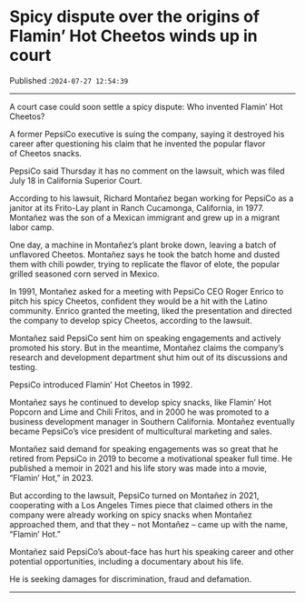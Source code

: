 # Spicy dispute over the origins of Flamin’ Hot Cheetos winds up in court

Published :`2024-07-27 12:54:39`

---

A court case could soon settle a spicy dispute: Who invented Flamin’ Hot Cheetos?

A former PepsiCo executive is suing the company, saying it destroyed his career after questioning his claim that he invented the popular flavor of Cheetos snacks.

PepsiCo said Thursday it has no comment on the lawsuit, which was filed July 18 in California Superior Court.

According to his lawsuit, Richard Montañez began working for PepsiCo as a janitor at its Frito-Lay plant in Ranch Cucamonga, California, in 1977. Montañez was the son of a Mexican immigrant and grew up in a migrant labor camp.

One day, a machine in Montañez’s plant broke down, leaving a batch of unflavored Cheetos. Montañez says he took the batch home and dusted them with chili powder, trying to replicate the flavor of elote, the popular grilled seasoned corn served in Mexico.

In 1991, Montañez asked for a meeting with PepsiCo CEO Roger Enrico to pitch his spicy Cheetos, confident they would be a hit with the Latino community. Enrico granted the meeting, liked the presentation and directed the company to develop spicy Cheetos, according to the lawsuit.

Montañez said PepsiCo sent him on speaking engagements and actively promoted his story. But in the meantime, Montañez claims the company’s research and development department shut him out of its discussions and testing.

PepsiCo introduced Flamin’ Hot Cheetos in 1992.

Montañez says he continued to develop spicy snacks, like Flamin’ Hot Popcorn and Lime and Chili Fritos, and in 2000 he was promoted to a business development manager in Southern California. Montañez eventually became PepsiCo’s vice president of multicultural marketing and sales.

Montañez said demand for speaking engagements was so great that he retired from PepsiCo in 2019 to become a motivational speaker full time. He published a memoir in 2021 and his life story was made into a movie, “Flamin’ Hot,” in 2023.

But according to the lawsuit, PepsiCo turned on Montañez in 2021, cooperating with a Los Angeles Times piece that claimed others in the company were already working on spicy snacks when Montañez approached them, and that they – not Montañez – came up with the name, “Flamin’ Hot.”

Montañez said PepsiCo’s about-face has hurt his speaking career and other potential opportunities, including a documentary about his life.

He is seeking damages for discrimination, fraud and defamation.

---

